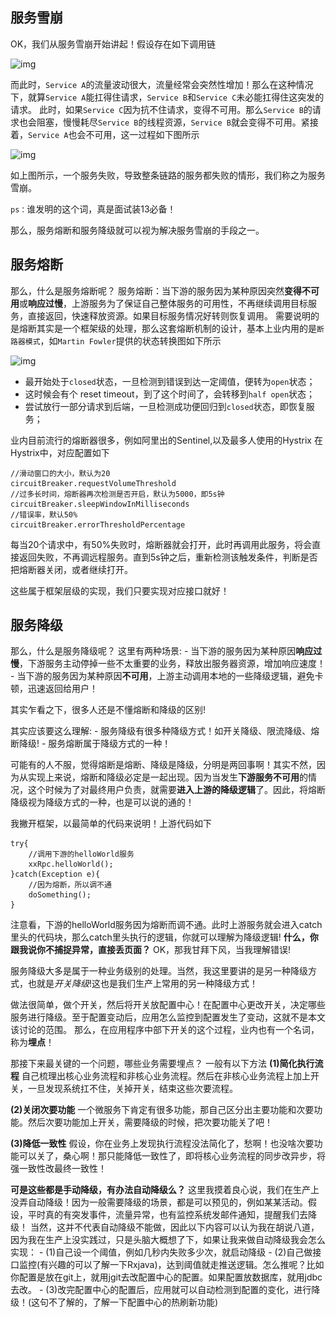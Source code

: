 ## 服务雪崩

OK，我们从服务雪崩开始讲起！假设存在如下调用链

![img](..\..\images\v2-5e7d2fd5a62d41c131c64aac2c9d3859_720w.jpg)



而此时，`Service A`的流量波动很大，流量经常会突然性增加！那么在这种情况下，就算`Service A`能扛得住请求，`Service B`和`Service C`未必能扛得住这突发的请求。 此时，如果`Service C`因为抗不住请求，变得不可用。那么`Service B`的请求也会阻塞，慢慢耗尽`Service B`的线程资源，`Service B`就会变得不可用。紧接着，`Service A`也会不可用，这一过程如下图所示

![img](..\..\images\v2-1b77f91995c65324650230115becaff7_720w.jpg)



如上图所示，一个服务失败，导致整条链路的服务都失败的情形，我们称之为服务雪崩。

`ps：`谁发明的这个词，真是面试装13必备！

那么，服务熔断和服务降级就可以视为解决服务雪崩的手段之一。

## 服务熔断

那么，什么是服务熔断呢？ 服务熔断：当下游的服务因为某种原因突然**变得不可用**或**响应过慢**，上游服务为了保证自己整体服务的可用性，不再继续调用目标服务，直接返回，快速释放资源。如果目标服务情况好转则恢复调用。 需要说明的是熔断其实是一个框架级的处理，那么这套熔断机制的设计，基本上业内用的是`断路器模式`，如`Martin Fowler`提供的状态转换图如下所示

![img](..\..\images\v2-cc1ea6f4db442c624728f928abe3fd36_720w.jpg)



- 最开始处于`closed`状态，一旦检测到错误到达一定阈值，便转为`open`状态；
- 这时候会有个 reset timeout，到了这个时间了，会转移到`half open`状态；
- 尝试放行一部分请求到后端，一旦检测成功便回归到`closed`状态，即恢复服务；

业内目前流行的熔断器很多，例如阿里出的Sentinel,以及最多人使用的Hystrix 在Hystrix中，对应配置如下

```text
//滑动窗口的大小，默认为20
circuitBreaker.requestVolumeThreshold 
//过多长时间，熔断器再次检测是否开启，默认为5000，即5s钟
circuitBreaker.sleepWindowInMilliseconds 
//错误率，默认50%
circuitBreaker.errorThresholdPercentage
```

每当20个请求中，有50%失败时，熔断器就会打开，此时再调用此服务，将会直接返回失败，不再调远程服务。直到5s钟之后，重新检测该触发条件，判断是否把熔断器关闭，或者继续打开。

这些属于框架层级的实现，我们只要实现对应接口就好！

## 服务降级

那么，什么是服务降级呢？ 这里有两种场景: - 当下游的服务因为某种原因**响应过慢**，下游服务主动停掉一些不太重要的业务，释放出服务器资源，增加响应速度！ - 当下游的服务因为某种原因**不可用**，上游主动调用本地的一些降级逻辑，避免卡顿，迅速返回给用户！

其实乍看之下，很多人还是不懂熔断和降级的区别!

其实应该要这么理解: - 服务降级有很多种降级方式！如开关降级、限流降级、熔断降级! - 服务熔断属于降级方式的一种！

可能有的人不服，觉得熔断是熔断、降级是降级，分明是两回事啊！其实不然，因为从实现上来说，熔断和降级必定是一起出现。因为当发生**下游服务不可用**的情况，这个时候为了对最终用户负责，就需要**进入上游的降级逻辑**了。因此，将熔断降级视为降级方式的一种，也是可以说的通的！

我撇开框架，以最简单的代码来说明！上游代码如下

```text
try{
    //调用下游的helloWorld服务
    xxRpc.helloWorld();
}catch(Exception e){
    //因为熔断，所以调不通
    doSomething();
}
```

注意看，下游的helloWorld服务因为熔断而调不通。此时上游服务就会进入catch里头的代码块，那么catch里头执行的逻辑，你就可以理解为降级逻辑! **什么，你跟我说你不捕捉异常，直接丢页面？** OK，那我甘拜下风，当我理解错误!

服务降级大多是属于一种业务级别的处理。当然，我这里要讲的是另一种降级方式，也就是*开关降级*!这也是我们生产上常用的另一种降级方式！

做法很简单，做个开关，然后将开关放配置中心！在配置中心更改开关，决定哪些服务进行降级。至于配置变动后，应用怎么监控到配置发生了变动，这就不是本文该讨论的范围。 那么，在应用程序中部下开关的这个过程，业内也有一个名词，称为**埋点**！

那接下来最关键的一个问题，哪些业务需要埋点？ 一般有以下方法 **(1)简化执行流程** 自己梳理出核心业务流程和非核心业务流程。然后在非核心业务流程上加上开关，一旦发现系统扛不住，关掉开关，结束这些次要流程。

**(2)关闭次要功能** 一个微服务下肯定有很多功能，那自己区分出主要功能和次要功能。然后次要功能加上开关，需要降级的时候，把次要功能关了吧！

**(3)降低一致性** 假设，你在业务上发现执行流程没法简化了，愁啊！也没啥次要功能可以关了，桑心啊！那只能降低一致性了，即将核心业务流程的同步改异步，将强一致性改最终一致性！

**可是这些都是手动降级，有办法自动降级么？** 这里我摸着良心说，我们在生产上没弄自动降级！因为一般需要降级的场景，都是可以预见的，例如某某活动。假设，平时真的有突发事件，流量异常，也有监控系统发邮件通知，提醒我们去降级！ 当然，这并不代表自动降级不能做，因此以下内容可以认为我在胡说八道，因为我在生产上没实践过，只是头脑大概想了下，如果让我来做自动降级我会怎么实现： - (1)自己设一个阈值，例如几秒内失败多少次，就启动降级 - (2)自己做接口监控(有兴趣的可以了解一下Rxjava)，达到阈值就走推送逻辑。怎么推呢？比如你配置是放在git上，就用jgit去改配置中心的配置。如果配置放数据库，就用jdbc去改。 - (3)改完配置中心的配置后，应用就可以自动检测到配置的变化，进行降级！(这句不了解的，了解一下配置中心的热刷新功能)